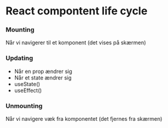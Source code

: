 # React compontent life cycle

### Mounting
Når vi navigerer til et komponent (det vises på skærmen)

### Updating 
 - Når en prop ændrer sig 
 - Når et state ændrer sig 
 - useState()
 - useEffect()

### Unmounting
Når vi navigere væk fra komponentet (det fjernes fra skærmen)
